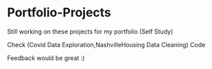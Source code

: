 # Portfolio-Projects

Still working on these projects for my portfolio (Self Study)

Check (Covid Data Exploration,NashvilleHousing Data Cleaning) Code 

Feedback would be great :)

